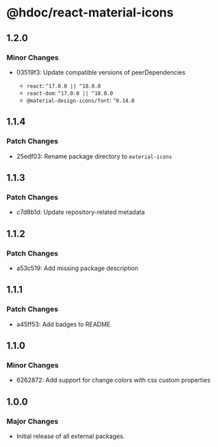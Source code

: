 # @hdoc/react-material-icons

## 1.2.0

### Minor Changes

- 03519f3: Update compatible versions of peerDependencies

  - `react`: `^17.0.0 || ^18.0.0`
  - `react-dom`: `^17.0.0 || ^18.0.0`
  - `@material-design-icons/font`: `^0.14.0`

## 1.1.4

### Patch Changes

- 25edf03: Rename package directory to `material-icons`

## 1.1.3

### Patch Changes

- c7d8b1d: Update repository-related metadata

## 1.1.2

### Patch Changes

- a53c519: Add missing package description

## 1.1.1

### Patch Changes

- a45ff53: Add badges to README

## 1.1.0

### Minor Changes

- 6262872: Add support for change colors with css custom properties

## 1.0.0

### Major Changes

- Initial release of all external packages.
